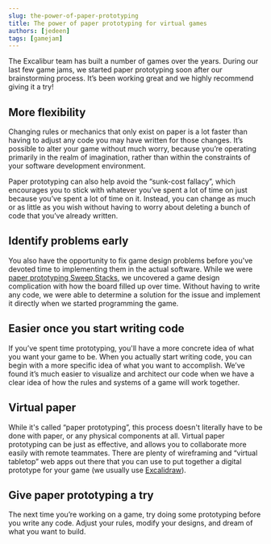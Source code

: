 ```yaml
---
slug: the-power-of-paper-prototyping
title: The power of paper prototyping for virtual games
authors: [jedeen]
tags: [gamejam]
---
```


The Excalibur team has built a number of games over the years. During our last few game jams, we started paper prototyping soon after our brainstorming process. It’s been working great and we highly recommend giving it a try!

## More flexibility

Changing rules or mechanics that only exist on paper is a lot faster than having to adjust any code you may have written for those changes. It’s possible to alter your game without much worry, because you’re operating primarily in the realm of imagination, rather than within the constraints of your software development environment.

Paper prototyping can also help avoid the “sunk-cost fallacy”, which encourages you to stick with whatever you’ve spent a lot of time on just because you’ve spent a lot of time on it. Instead, you can change as much or as little as you wish without having to worry about deleting a bunch of code that you’ve already written.

## Identify problems early

You also have the opportunity to fix game design problems before you've devoted time to implementing them in the actual software. While we were [paper prototyping Sweep Stacks](https://blog.excaliburjs.com/posts/ludum-dare-31-retrospective/#scope), we uncovered a game design complication with how the board filled up over time. Without having to write any code, we were able to determine a solution for the issue and implement it directly when we started programming the game.

## Easier once you start writing code

If you’ve spent time prototyping, you'll have a more concrete idea of what you want your game to be. When you actually start writing code, you can begin with a more specific idea of what you want to accomplish. We’ve found it’s much easier to visualize and architect our code when we have a clear idea of how the rules and systems of a game will work together.

## Virtual paper

While it's called “paper prototyping”, this process doesn't literally have to be done with paper, or any physical components at all. Virtual paper prototyping can be just as effective, and allows you to collaborate more easily with remote teammates. There are plenty of wireframing and “virtual tabletop” web apps out there that you can use to put together a digital prototype for your game (we usually use [Excalidraw](https://excalidraw.com/)).

## Give paper prototyping a try

The next time you’re working on a game, try doing some prototyping before you write any code. Adjust your rules, modify your designs, and dream of what you want to build.

